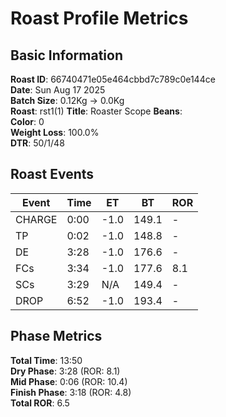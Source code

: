 # Roast Profile Metrics

## Basic Information
**Roast ID**: 66740471e05e464cbbd7c789c0e144ce  
**Date**: Sun Aug 17 2025  
**Batch Size**: 0.12Kg → 0.0Kg  
**Roast**: rst1(1)
**Title**: Roaster Scope
**Beans**:   
**Color**: 0  
**Weight Loss**: 100.0%  
**DTR**: 50/1/48  

## Roast Events

| Event | Time | ET | BT | ROR |
|-------|------|----|----|-----|
| CHARGE | 0:00 | -1.0 | 149.1 | - |
| TP | 0:02 | -1.0 | 148.8 | - |
| DE | 3:28 | -1.0 | 176.6 | - |
| FCs | 3:34 | -1.0 | 177.6 | 8.1 |
| SCs | 3:29 | N/A | 149.4 | - |
| DROP | 6:52 | -1.0 | 193.4 | - |

## Phase Metrics
**Total Time**: 13:50  
**Dry Phase**: 3:28 (ROR: 8.1)  
**Mid Phase**: 0:06 (ROR: 10.4)  
**Finish Phase**: 3:18 (ROR: 4.8)  
**Total ROR**: 6.5  
